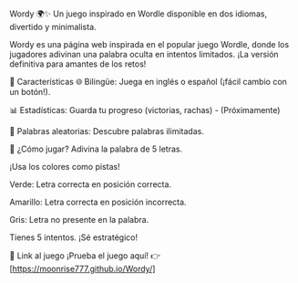 Wordy 🌍✨
Un juego inspirado en Wordle disponible en dos idiomas, divertido y minimalista.

Wordy es una página web inspirada en el popular juego Wordle, 
donde los jugadores adivinan una palabra oculta en intentos limitados. 
¡La versión definitiva para amantes de los retos!

🚀 Características
🌐 Bilingüe: Juega en inglés o español (¡fácil cambio con un botón!).

📊 Estadísticas: Guarda tu progreso (victorias, rachas) - (Próximamente)

🎲 Palabras aleatorias: Descubre palabras ilimitadas.


📌 ¿Cómo jugar?
Adivina la palabra de 5 letras.

¡Usa los colores como pistas!

Verde: Letra correcta en posición correcta.

Amarillo: Letra correcta en posición incorrecta.

Gris: Letra no presente en la palabra.

Tienes 5 intentos. ¡Sé estratégico!

🔗 Link al juego
¡Prueba el juego aquí! 👉 [https://moonrise777.github.io/Wordy/]
